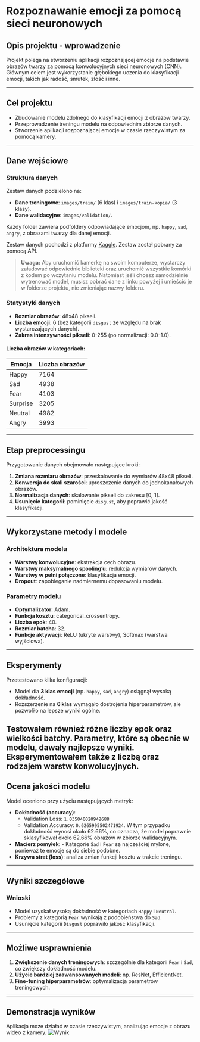 # Rozpoznawanie emocji za pomocą sieci neuronowych

## Opis projektu - wprowadzenie

Projekt polega na stworzeniu aplikacji rozpoznającej emocje na podstawie obrazów twarzy za pomocą konwolucyjnych sieci neuronowych (CNN). Głównym celem jest wykorzystanie głębokiego uczenia do klasyfikacji emocji, takich jak radość, smutek, złość i inne.

---

## Cel projektu

- Zbudowanie modelu zdolnego do klasyfikacji emocji z obrazów twarzy.
- Przeprowadzenie treningu modelu na odpowiednim zbiorze danych.
- Stworzenie aplikacji rozpoznającej emocje w czasie rzeczywistym za pomocą kamery.

---

## Dane wejściowe

### Struktura danych
Zestaw danych podzielono na:
- **Dane treningowe**: `images/train/` (6 klas) i `images/train-kopia/` (3 klasy).
- **Dane walidacyjne**: `images/validation/`.

Każdy folder zawiera podfoldery odpowiadające emocjom, np. `happy`, `sad`, `angry`, z obrazami twarzy dla danej emocji.

Zestaw danych pochodzi z platformy [Kaggle](https://www.kaggle.com/code/jonathanoheix/face-expression-recognition-with-deep-learning/input).
Zestaw został pobrany za pomocą API.

> **Uwaga:** Aby uruchomić kamerkę na swoim komputerze, wystarczy załadować odpowiednie biblioteki oraz uruchomić wszystkie komórki z kodem po wczytaniu modelu. Natomiast jeśli chcesz samodzielnie wytrenować model, musisz pobrać dane z linku powyżej i umieścić je w folderze projektu, nie zmieniając nazwy folderu.


### Statystyki danych
- **Rozmiar obrazów**: 48x48 pikseli.
- **Liczba emocji**: 6 (bez kategorii `disgust` ze względu na brak wystarczających danych).
- **Zakres intensywności pikseli**: 0-255 (po normalizacji: 0.0-1.0).

#### Liczba obrazów w kategoriach:
| Emocja   | Liczba obrazów |
|----------|----------------|
| Happy    | 7164           |
| Sad      | 4938           |
| Fear     | 4103           |
| Surprise | 3205           |
| Neutral  | 4982           |
| Angry    | 3993           |

---

## Etap preprocessingu

Przygotowanie danych obejmowało następujące kroki:
1. **Zmiana rozmiaru obrazów**: przeskalowanie do wymiarów 48x48 pikseli.
2. **Konwersja do skali szarości**: uproszczenie danych do jednokanałowych obrazów.
3. **Normalizacja danych**: skalowanie pikseli do zakresu [0, 1].
4. **Usunięcie kategorii**: pominięcie `disgust`, aby poprawić jakość klasyfikacji.

---

## Wykorzystane metody i modele

### Architektura modelu
- **Warstwy konwolucyjne**: ekstrakcja cech obrazu.
- **Warstwy maksymalnego spooling’u**: redukcja wymiarów danych.
- **Warstwy w pełni połączone**: klasyfikacja emocji.
- **Dropout**: zapobieganie nadmiernemu dopasowaniu modelu.

### Parametry modelu
- **Optymalizator**: Adam.
- **Funkcja kosztu**: categorical_crossentropy.
- **Liczba epok**: 40.
- **Rozmiar batcha**: 32.
- **Funkcje aktywacji**: ReLU (ukryte warstwy), Softmax (warstwa wyjściowa).

---

## Eksperymenty

Przetestowano kilka konfiguracji:
- Model dla **3 klas emocji** (np. `happy`, `sad`, `angry`) osiągnął wysoką dokładność.
- Rozszerzenie na **6 klas** wymagało dostrojenia hiperparametrów, ale pozwoliło na lepsze wyniki ogólne.

Testowałem również różne liczby epok oraz wielkości batchy. Parametry, które są obecnie w modelu, dawały najlepsze wyniki. Eksperymentowałem także z liczbą oraz rodzajem warstw konwolucyjnych.
---

## Ocena jakości modelu

Model oceniono przy użyciu następujących metryk:
- **Dokładność (accuracy)**: 
  - Validation Loss: `1.035040020942688`
  - Validation Accuracy: `0.6265995502471924`.
  W tym przypadku dokładność wynosi około 62.66%, co oznacza, że model poprawnie sklasyfikował około 62.66% obrazów w zbiorze walidacyjnym.
- **Macierz pomyłek**: - Kategorie `Sad` i `Fear` są najczęściej mylone, ponieważ te emocje są do siebie podobne.
- **Krzywa strat (loss)**: analiza zmian funkcji kosztu w trakcie treningu.

---

## Wyniki szczegółowe

### Wnioski
- Model uzyskał wysoką dokładność w kategoriach `Happy` i `Neutral`.
- Problemy z kategorią `Fear` wynikają z podobieństwa do `Sad`.
- Usunięcie kategorii `Disgust` poprawiło jakość klasyfikacji.

---

## Możliwe usprawnienia

1. **Zwiększenie danych treningowych**: szczególnie dla kategorii `Fear` i `Sad`, co zwiększy dokładność modelu.
2. **Użycie bardziej zaawansowanych modeli**: np. ResNet, EfficientNet.
3. **Fine-tuning hiperparametrów**: optymalizacja parametrów treningowych.

---

## Demonstracja wyników
Aplikacja może działać w czasie rzeczywistym, analizując emocje z obrazu wideo z kamery.
![Wynik](pokaz-dziaania.gif)
